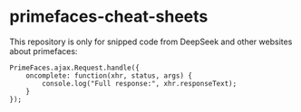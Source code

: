 # primefaces-cheat-sheets

This repository is only for snipped code from DeepSeek and other websites about primefaces:

```
PrimeFaces.ajax.Request.handle({
    oncomplete: function(xhr, status, args) {
        console.log("Full response:", xhr.responseText);
    }
});
```
